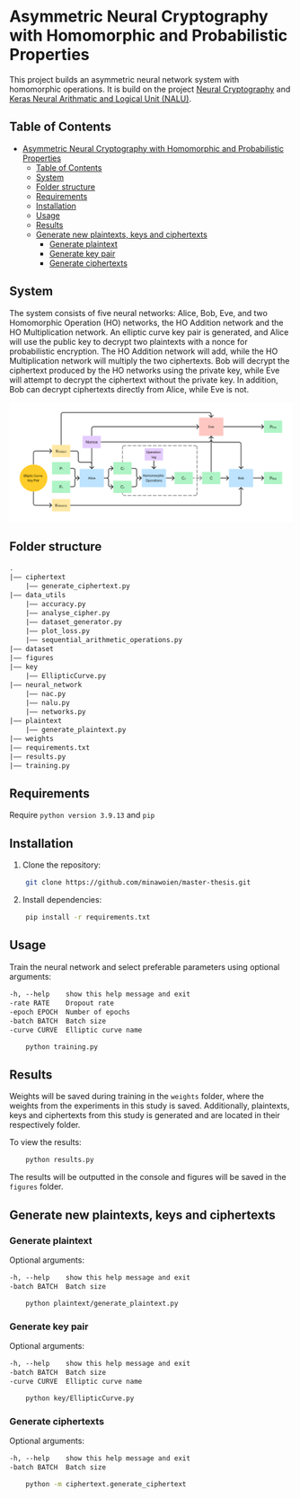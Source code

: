 # Asymmetric Neural Cryptography with Homomorphic and Probabilistic Properties

This project builds an asymmetric neural network system with homomorphic operations. It is build on the project [Neural Cryptography](https://github.com/minawoien/Neural-Cryptography) and [Keras Neural Arithmatic and Logical Unit (NALU)](https://github.com/titu1994/keras-neural-alu/tree/master). 

## Table of Contents
- [Asymmetric Neural Cryptography with Homomorphic and Probabilistic Properties](#asymmetric-neural-cryptography-with-homomorphic-and-probabilistic-properties)
  - [Table of Contents](#table-of-contents)
  - [System](#system)
  - [Folder structure](#folder-structure)
  - [Requirements](#requirements)
  - [Installation](#installation)
  - [Usage](#usage)
  - [Results](#results)
  - [Generate new plaintexts, keys and ciphertexts](#generate-new-plaintexts-keys-and-ciphertexts)
    - [Generate plaintext](#generate-plaintext)
    - [Generate key pair](#generate-key-pair)
    - [Generate ciphertexts](#generate-ciphertexts)

## System
The system consists of five neural networks: Alice, Bob, Eve, and two  Homomorphic Operation (HO) networks, the HO Addition network and the HO  Multiplication network. An elliptic curve key pair is generated, and  Alice will use the public key to decrypt two plaintexts with a nonce for probabilistic encryption. The HO Addition network will add,  while the HO Multiplication network will multiply the two ciphertexts. Bob will decrypt the ciphertext produced by the HO networks using the private key, while Eve will attempt to decrypt the ciphertext without the private key. In addition, Bob can decrypt ciphertexts directly from Alice, while Eve is not.

![Cryptosystem](figures/cryptosystem.png)

## Folder structure

    .
    |–– ciphertext
        |–– generate_ciphertext.py
    |–– data_utils
        |–– accuracy.py
        |–– analyse_cipher.py
        |–– dataset_generator.py
        |–– plot_loss.py
        |–– sequential_arithmetic_operations.py
    |–– dataset
    |–– figures
    |–– key
        |–– EllipticCurve.py
    |–– neural_network
        |–– nac.py
        |–– nalu.py
        |–– networks.py
    |–– plaintext
        |–– generate_plaintext.py
    |–– weights
    |–– requirements.txt
    |–– results.py
    |–– training.py


## Requirements
Require `python version 3.9.13` and `pip`

## Installation
1. Clone the repository:
```bash
    git clone https://github.com/minawoien/master-thesis.git
```

2. Install dependencies:
```bash
    pip install -r requirements.txt
 ```

## Usage
Train the neural network and select preferable parameters using optional arguments:
  ```
  -h, --help    show this help message and exit
  -rate RATE    Dropout rate
  -epoch EPOCH  Number of epochs
  -batch BATCH  Batch size
  -curve CURVE  Elliptic curve name
  ```

```bash
    python training.py
```

## Results

Weights will be saved during training in the `weights` folder, where the weights from the experiments in this study is saved. Additionally, plaintexts, keys and ciphertexts from this study is generated and are located in their respectively folder.

To view the results:
```bash
    python results.py
```

The results will be outputted in the console and figures will be saved in the `figures` folder.

## Generate new plaintexts, keys and ciphertexts

### Generate plaintext

Optional arguments:
  ```
  -h, --help    show this help message and exit
  -batch BATCH  Batch size
  ```

```bash
    python plaintext/generate_plaintext.py
```

### Generate key pair
Optional arguments:
  ```
  -h, --help    show this help message and exit
  -batch BATCH  Batch size
  -curve CURVE  Elliptic curve name
  ```

```bash
    python key/EllipticCurve.py
```

### Generate ciphertexts
Optional arguments:
  ```
  -h, --help    show this help message and exit
  -batch BATCH  Batch size
  ```

```bash
    python -m ciphertext.generate_ciphertext
```
